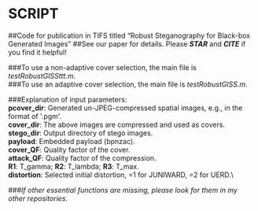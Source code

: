 # SCRIPT
##Code for publication in TIFS titled “Robust Steganography for Black-box Generated Images”
##See our paper for details. Please ***STAR*** and ***CITE*** if you find it helpful!

###To use a non-adaptive cover selection, the main file is *testRobustGISSttt.m*.\
###To use an adaptive cover selection, the main file is *testRobustGISS.m*.

###Explanation of input parameters:\
**pcover_dir**: Generated un-JPEG-compressed spatial images, e.g., in the format of '.pgm'.\
**cover_dir**: The above images are compressed and used as covers.\
**stego_dir**: Output directory of stego images.\
**payload**: Embedded payload (bpnzac).\
**cover_QF**: Quality factor of the cover.\
**attack_QF**: Quality factor of the compression.\
**R1**: T_gamma; **R2**: T_lambda; **R3**: T_max.\
**distortion**: Selected initial distortion, =1 for JUNIWARD, =2 for UERD.\

###*If other essential functions are missing, please look for them in my other repositories*.
